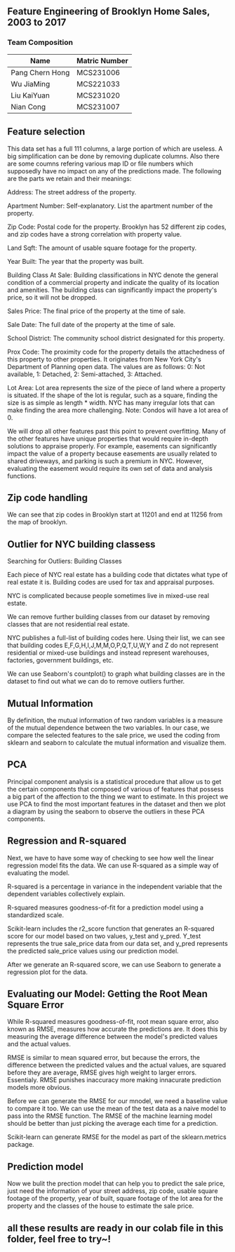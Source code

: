## Feature Engineering of Brooklyn Home Sales, 2003 to 2017
### Team Composition
| Name                             | Matric Number |
|----------------------------------|---------------|
| Pang Chern Hong             |MCS231006      |
| Wu JiaMing             |MCS221033      |
| Liu KaiYuan            |MCS231020      |
| Nian Cong             |MCS231007      |

## Feature selection
This data set has a full 111 columns, a large portion of which are useless. A big simplification can be done by removing duplicate columns. Also there are some coumns refering various map ID or file numbers which supposedly have no impact on any of the predictions made.
The following are the parts we retain and their meanings:

Address: The street address of the property.

Apartment Number: Self-explanatory. List the apartment number of the property.

Zip Code: Postal code for the property. Brooklyn has 52 different zip codes, and zip codes have a strong correlation with property value.

Land Sqft: The amount of usable square footage for the property.

Year Built: The year that the property was built.

Building Class At Sale: Building classifications in NYC denote the general condition of a commercial property and indicate the quality of its location and amenities. The building class can significantly impact the property's price, so it will not be dropped.

Sales Price: The final price of the property at the time of sale.

Sale Date: The full date of the property at the time of sale.

School District: The community school district designated for this property.

Prox Code: The proximity code for the property details the attachedness of this property to other properties. It originates from New York City's Department of Planning open data. The values are as follows: 0: Not available, 1: Detached, 2: Semi-attached, 3: Attached.

Lot Area: Lot area represents the size of the piece of land where a property is situated. If the shape of the lot is regular, such as a square, finding the size is as simple as length * width. NYC has many irregular lots that can make finding the area more challenging. Note: Condos will have a lot area of 0.

We will drop all other features past this point to prevent overfitting. Many of the other features have unique properties that would require in-depth solutions to appraise properly. For example, easements can significantly impact the value of a property because easements are usually related to shared driveways, and parking is such a premium in NYC. However, evaluating the easement would require its own set of data and analysis functions.

## Zip code handling
We can see that zip codes in Brooklyn start at 11201 and end at 11256 from the map of brooklyn.

## Outlier for NYC building classess

Searching for Outliers: Building Classes

Each piece of NYC real estate has a building code that dictates what type of real estate it is. Building codes are used for tax and appraisal purposes.

NYC is complicated because people sometimes live in mixed-use real estate.

We can remove further building classes from our dataset by removing classes that are not residential real estate.

NYC publishes a full-list of building codes here. Using their list, we can see that building codes E,F,G,H,I,J,M,M,O,P,Q,T,U,W,Y and Z do not represent residential or mixed-use buildings and instead represent warehouses, factories, government buildings, etc.

We can use Seaborn's countplot() to graph what building classes are in the dataset to find out what we can do to remove outliers further.

## Mutual Information
By definition,  the mutual information of two random variables is a measure of the mutual dependence between the two variables. In our case, we compare the selected features to the sale price, we used the coding from sklearn and seaborn to calculate the mutual information and visualize them.

## PCA 
Principal component analysis is a statistical procedure that allow us to get the certain components that composed of various of features that possess a big part of the affection to the thing we want to estimate. In this project we use PCA to find the most important features in the dataset and then we plot a diagram by using the seaborn to observe the outliers in these PCA components.

## Regression and R-squared
Next, we have to have some way of checking to see how well the linear regression model fits the data. We can use R-squared as a simple way of evaluating the model.

R-squared is a percentage in variance in the independent variable that the dependent variables collectively explain.

R-squared measures goodness-of-fit for a prediction model using a standardized scale.

Scikit-learn includes the r2_score function that generates an R-squared score for our model based on two values, y_test and y_pred. Y_test represents the true sale_price data from our data set, and y_pred represents the predicted sale_price values using our prediction model.

After we generate an R-squared score, we can use Seaborn to generate a regression plot for the data.

## Evaluating our Model: Getting the Root Mean Square Error
While R-squared measures goodness-of-fit, root mean square error, also known as RMSE, measures how accurate the predictions are. It does this by measuring the average difference between the model's predicted values and the actual values.

RMSE is similar to mean squared error, but because the errors, the difference between the predicted values and the actual values, are squared before they are average, RMSE gives high weight to larger errors. Essentialy. RMSE punishes inaccuracy more making innacurate prediction models more obvious.

Before we can generate the RMSE for our mnodel, we need a baseline value to compare it too. We can use the mean of the test data as a naive model to pass into the RMSE function. The RMSE of the machine learning model should be better than just picking the average each time for a prediction.

Scikit-learn can generate RMSE for the model as part of the sklearn.metrics package.

## Prediction model
Now we bulit the prection model that can help you to predict the sale price, just need the information of your street address, zip code, usable square footage of the property, year of built, square footage of the lot area for the property and the classes of the house to estimate the sale price.

## all these results are ready in our colab file in this folder, feel free to try~!
